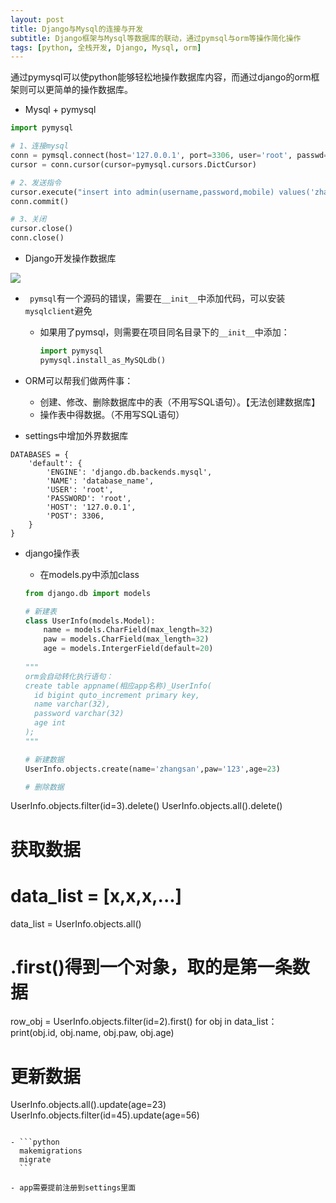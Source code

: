 ```yaml
---
layout: post
title: Django与Mysql的连接与开发
subtitle: Django框架与Mysql等数据库的联动，通过pymsql与orm等操作简化操作
tags: [python, 全栈开发, Django, Mysql, orm]
---
```


通过pymysql可以使python能够轻松地操作数据库内容，而通过django的orm框架则可以更简单的操作数据库。

- Mysql + pymysql

~~~ python
import pymysql

# 1、连接mysql
conn = pymsql.connect(host='127.0.0.1', port=3306, user='root', passwd='root', charset='utf8', db='database_name')
cursor = conn.cursor(cursor=pymysql.cursors.DictCursor)

# 2、发送指令
cursor.execute("insert into admin(username,password,mobile) values('zhangsan', '123', '15500009999')")
conn.commit()

# 3、关闭
cursor.close()
conn.close()
~~~

- Django开发操作数据库

![](https://cdn.jsdelivr.net/gh/darkchoco10099/img/image-20220501151558195.png)

- `	pymsql`有一个源码的错误，需要在`__init__`中添加代码，可以安装` mysqlclient`避免

  - 如果用了pymsql，则需要在项目同名目录下的`__init__`中添加：

    ~~~python
    import pymysql
    pymysql.install_as_MySQLdb()
    ~~~

- ORM可以帮我们做两件事：
  - 创建、修改、删除数据库中的表（不用写SQL语句）。【无法创建数据库】
  - 操作表中得数据。（不用写SQL语句）
- settings中增加外界数据库

```pyhton
DATABASES = {
    'default': {
        'ENGINE': 'django.db.backends.mysql',
        'NAME': 'database_name',
        'USER': 'root',
        'PASSWORD': 'root',
        'HOST': '127.0.0.1',
        'POST': 3306,
    }
}
```

- django操作表

  - 在models.py中添加class

  ```python
  from django.db import models
  
  # 新建表
  class UserInfo(models.Model):
      name = models.CharField(max_length=32)
      paw = models.CharField(max_length=32)
      age = models.IntergerField(default=20)
      
  """
  orm会自动转化执行语句：
  create table appname(相应app名称)_UserInfo(
  	id bigint quto_increment primary key,
  	name varchar(32),
  	password varchar(32)
  	age int
  );
  """

  # 新建数据
  UserInfo.objects.create(name='zhangsan',paw='123',age=23)
  
  # 删除数据
UserInfo.objects.filter(id=3).delete()
  UserInfo.objects.all().delete()

  # 获取数据
  # data_list = [x,x,x,...]
  data_list = UserInfo.objects.all()
  # .first()得到一个对象，取的是第一条数据
  row_obj = UserInfo.objects.filter(id=2).first()
  for obj in data_list：
  	print(obj.id, obj.name, obj.paw, obj.age)
      
  # 更新数据
  UserInfo.objects.all().update(age=23)
  UserInfo.objects.filter(id=45).update(age=56)
  ```
  
  - ```python
    makemigrations
    migrate
    ```
  
  - app需要提前注册到settings里面
  
  